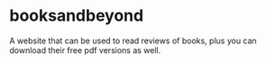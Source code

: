 # booksandbeyond
A website that can be used to read reviews of books, plus you can download their free pdf versions as well.
